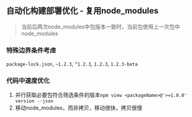 ## 自动化构建部署优化 - 复用node_modules
> 当前后两次node_modules中包版本一致时，当前包使用上一次包中node_modules

### 特殊边界条件考虑
`package-lock.json`, `~1.2.3`, `^1.2.3`, `1.2.3`, `1.2.3-beta`

### 代码中速度优化
1. 并行获取必要包符合筛选条件的版本`npm view <packageName>@'>=1.0.0' version --json`
2. 移动node_modules，而非拷贝，移动很快，拷贝很慢


